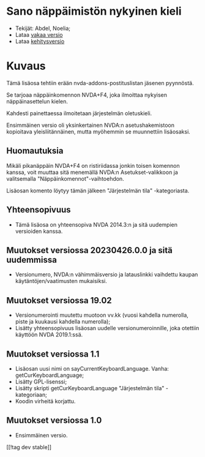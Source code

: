 # Sano näppäimistön nykyinen kieli #

* Tekijät: Abdel, Noelia;
* Lataa [vakaa
  versio](https://www.nvaccess.org/addonStore/legacy?file=sayCurrentKeyboardLanguage)
* Lataa
  [kehitysversio](https://www.nvaccess.org/addonStore/legacy?file=sayCurrentKeyboardLanguage)

# Kuvaus #

Tämä lisäosa tehtiin erään nvda-addons-postituslistan jäsenen pyynnöstä.

Se tarjoaa näppäinkomennon NVDA+F4, joka ilmoittaa nykyisen näppäinasettelun
kielen.

Kahdesti painettaessa ilmoitetaan järjestelmän oletuskieli.

Ensimmäinen versio oli yksinkertainen NVDA:n asetushakemistoon kopioitava
yleisliitännäinen, mutta myöhemmin se muunnettiin lisäosaksi.

## Huomautuksia ##

Mikäli pikanäppäin NVDA+F4 on ristiriidassa jonkin toisen komennon kanssa,
voit muuttaa sitä menemällä NVDA:n Asetukset-valikkoon ja valitsemalla
"Näppäinkomennot"-vaihtoehdon.

Lisäosan komento löytyy tämän jälkeen "Järjestelmän tila" -kategoriasta.

## Yhteensopivuus ##

* Tämä lisäosa on yhteensopiva NVDA 2014.3:n ja sitä uudempien versioiden
  kanssa.

## Muutokset versiossa 20230426.0.0 ja sitä uudemmissa ##

* Versionumero, NVDA:n vähimmäisversio ja latauslinkki vaihdettu kaupan
  käytäntöjen/vaatimusten mukaisiksi.

## Muutokset versiossa 19.02 ##

* Versionumerointi muutettu muotoon vv.kk (vuosi kahdella numerolla, piste
  ja kuukausi kahdella numerolla);
* Lisätty yhteensopivuus lisäosan uudelle versionumeroinnille, joka otettiin
  käyttöön NVDA 2019.1:ssä.

## Muutokset versiossa 1.1 ##

* Lisäosan uusi nimi on sayCurrentKeyboardLanguage. Vanha:
  getCurKeyboardLanguage;
* Lisätty GPL-lisenssi;
* Lisätty skripti getCurKeyboardLanguage "Järjestelmän tila" -kategoriaan;
* Koodin virheitä korjattu.

## Muutokset versiossa 1.0 ##

* Ensimmäinen versio.

[[!tag dev stable]]
